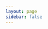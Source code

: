 ```yaml
---
layout: page
sidebar: false
---
```


<script setup lang="ts">
import { ref, onMounted, onBeforeUnmount, watch } from 'vue';
import { useData } from 'vitepress';

// Reactive flags
const apiSpec = ref(null);
const stoplightLoaded = ref(false);
const componentKey = ref(0);
const demoBaseUrl = "https://demo.homebox.software/api";

// Function to fetch and patch the OpenAPI spec
async function fetchSpec() {
  try {
    const res = await fetch('https://cdn.jsdelivr.net/gh/sysadminsmedia/homebox@main/docs/docs/api/openapi-2.0.json');
    const spec = await res.json();
    // Override the host and basePath
    spec.host = "demo.homebox.software";
    spec.basePath = "/api";
    apiSpec.value = spec;
  } catch (error) {
    console.error("Error fetching the OpenAPI spec:", error);
  }
}

// Function to load the Stoplight Elements script
function loadStoplightScript() {
  return new Promise<void>((resolve, reject) => {
    // Check if the script is already loaded
    if (window.customElements && window.customElements.get('elements-api')) {
      resolve();
      return;
    }
    const script = document.createElement('script');
    script.src = 'https://unpkg.com/@stoplight/elements/web-components.min.js';
    script.onload = () => {
      resolve();
    };
    script.onerror = (err) => {
      reject(err);
    };
    document.head.appendChild(script);

    // Also load the stylesheet
    const link = document.createElement('link');
    link.rel = 'stylesheet';
    link.href = 'https://unpkg.com/@stoplight/elements/styles.min.css';
    document.head.appendChild(link);
  });
}

// Listen for hash changes to force re-render
const handleHashChange = () => {
  componentKey.value++;
};

onMounted(() => {
  window.addEventListener('hashchange', handleHashChange);
  fetchSpec();
  loadStoplightScript()
    .then(() => {
      stoplightLoaded.value = true;
    })
    .catch((err) => {
      console.error("Error loading Stoplight script:", err);
    });
});

onBeforeUnmount(() => {
  window.removeEventListener('hashchange', handleHashChange);
});

// Watch for dark mode changes to force re-render
const { isDark } = useData();
const theme = ref(isDark.value ? 'dark' : 'light');
watch(isDark, (newVal) => {
  theme.value = newVal ? 'dark' : 'light';
  componentKey.value++;
});
</script>

<template>
  <client-only>
    <div v-if="apiSpec && stoplightLoaded">
      <elements-api
        :key="componentKey"
        :apiDescription="apiSpec"
        router="hash"
        layout="responsive"
        hideSchemas="true"
        :data-theme="theme"
        tryItBaseUrl="https://demo.homebox.software/api"
      />
    </div>
    <div v-else>
      Loading API Spec and Stoplight...
    </div>
  </client-only>
</template>